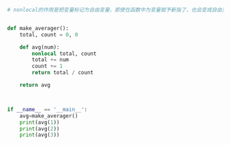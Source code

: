 
<BlogInfo title="4.nonlocal" author="白日梦想猿" pv=0 read_times=0 pre_cost_time=0分17秒 category="函数装饰器和闭包" tag_list="['函数装饰器和闭包']" create_time="2022.03.21 09:58:41" update_time="2022.03.21 10:02:54" />

```python
# nonlocal的作用是把变量标记为自由变量，即使在函数中为变量赋予新指了，也会变成自由变量。


def make_averager():
    total, count = 0, 0

    def avg(num):
        nonlocal total, count
        total += num
        count += 1
        return total / count

    return avg



if __name__ == '__main__':
    avg=make_averager()
    print(avg(1))
    print(avg(2))
    print(avg(3))




```
